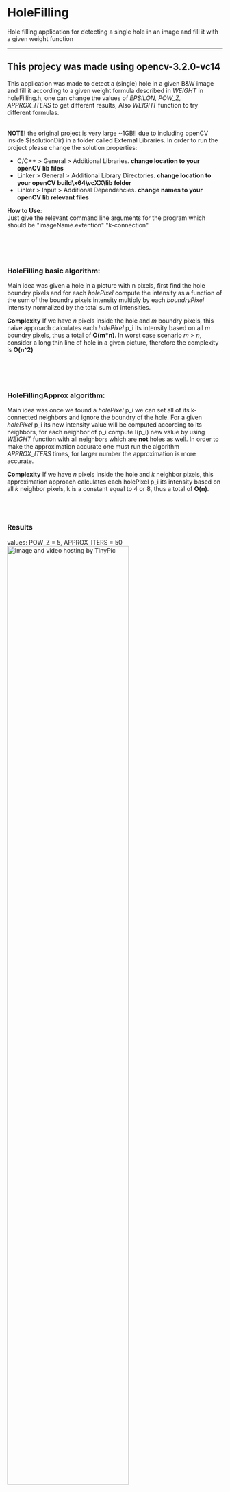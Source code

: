# HoleFilling
Hole filling application for detecting a single hole in an image and fill it with a given weight function

----------------------------------------------
This projecy was made using opencv-3.2.0-vc14
----------------------------------------------

This application was made to detect a (single) hole in a given B&W image and fill it according to a given weight formula
described in <i>WEIGHT</i> in holeFilling.h, one can change the values of <i>EPSILON, POW_Z, APPROX_ITERS</i> to get different results,
Also <i>WEIGHT</i> function to try different formulas.

<br>
<b>NOTE!</b> 
the original project is very large ~1GB!! due to including openCV inside $(solutionDir) in a folder called
External Libraries. In order to run the project please change the solution properties:    
             <ul>
             <li>C/C++ > General > Additional Libraries.              <b>change location to your openCV lib files</b> </li>
             <li>Linker > General > Additional Library Directories.   <b>change location to your openCV build\x64\vcXX\lib folder</b> </li>
             <li>Linker > Input > Additional Dependencies.            <b>change names to your openCV lib relevant files</b> </li>
             </ul>


<b>How to Use</b>: <br>
Just give the relevant command line arguments for the program which should be "imageName.extention" "k-connection"

<br><br><br>
### HoleFilling basic algorithm:
  Main idea was given a hole in a picture with n pixels, first find the hole boundry pixels and for each <i>holePixel</i>
  compute the intensity as a function of the sum of the boundry pixels intensity multiply by each <i>boundryPixel</i> intensity
  normalized by the total sum of intensities.
  
  <b>Complexity</b>
  If we have <i>n</i> pixels inside the hole and <i>m</i> boundry pixels, this naive approach calculates each <i>holePixel</i> p_i
  its intensity based on all <i>m</i> boundry pixels, thus a total of <b>O(m*n)</b>.
  In worst case scenario <i>m</i> > <i>n</i>, consider a long thin line of hole in a given picture, therefore the complexity 
  is <b>O(n^2)</b>

<br><br><br>
### HoleFillingApprox algorithm:
  Main idea was once we found a <i>holePixel</i> p_i we can set all of its k-connected neighbors and ignore the boundry of the hole.
  For a given <i>holePixel</i> p_i its new intensity value will be computed according to its neighbors, for each neighbor of 
  p_i compute I(p_i) new value by using <i>WEIGHT</i> function with all neighbors which are <b>not</b> holes as well.
  In order to make the approximation accurate one must run the algorithm <i>APPROX_ITERS</i> times, for larger number the
  approximation is more accurate.
 
  <b>Complexity</b>
  If we have <i>n</i> pixels inside the hole and <i>k</i> neighbor pixels, this approximation approach calculates each holePixel 
  p_i its intensity based on all <i>k</i> neighbor pixels, k is a constant equal to 4 or 8, thus a total of <b>O(n)</b>.
  
<br><br>
### Results

values:
  POW_Z = 5,  APPROX_ITERS = 50
  <br>
<a href="http://tinypic.com?ref=2jamdfc" target="_blank"><img src="http://i65.tinypic.com/2jamdfc.jpg" border="0" alt="Image and video hosting by TinyPic" width="75%"></a>
<br><br>
values:
  POW_Z = 50,  APPROX_ITERS = 5
<br>
<a href="http://tinypic.com?ref=5kiyhs" target="_blank"><img src="http://i64.tinypic.com/5kiyhs.jpg" border="0" alt="Image and video hosting by TinyPic" width="75%"></a>
<br><br>
values:
  POW_Z = 10,  APPROX_ITERS = 100
<br>
<a href="http://tinypic.com?ref=24xnwaw" target="_blank"><img src="http://i64.tinypic.com/24xnwaw.jpg" border="0" alt="Image and video hosting by TinyPic" width="75%"></a>
<br><br>
values:
  POW_Z = 100,  APPROX_ITERS = 10
<br>
<a href="http://tinypic.com?ref=1231g5h" target="_blank"><img src="http://i64.tinypic.com/1231g5h.jpg" border="0" alt="Image and video hosting by TinyPic" width="75%"></a>

